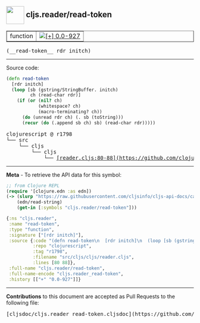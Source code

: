 ## <img width="48px" valign="middle" src="http://i.imgur.com/Hi20huC.png"> cljs.reader/read-token

 <table border="1">
<tr>

<td>function</td>
<td><a href="https://github.com/cljsinfo/cljs-api-docs/tree/0.0-927"><img valign="middle" alt="[+] 0.0-927" src="https://img.shields.io/badge/+-0.0--927-lightgrey.svg"></a> </td>
</tr>
</table>

 <samp>
(__read-token__ rdr initch)<br>
</samp>

---





Source code:

```clj
(defn read-token
  [rdr initch]
  (loop [sb (gstring/StringBuffer. initch)
         ch (read-char rdr)]
    (if (or (nil? ch)
            (whitespace? ch)
            (macro-terminating? ch))
      (do (unread rdr ch) (. sb (toString)))
      (recur (do (.append sb ch) sb) (read-char rdr)))))
```

 <pre>
clojurescript @ r1798
└── src
    └── cljs
        └── cljs
            └── <ins>[reader.cljs:80-88](https://github.com/clojure/clojurescript/blob/r1798/src/cljs/cljs/reader.cljs#L80-L88)</ins>
</pre>


---

__Meta__ - To retrieve the API data for this symbol:

```clj
;; from Clojure REPL
(require '[clojure.edn :as edn])
(-> (slurp "https://raw.githubusercontent.com/cljsinfo/cljs-api-docs/catalog/cljs-api.edn")
    (edn/read-string)
    (get-in [:symbols "cljs.reader/read-token"]))
```

```clj
{:ns "cljs.reader",
 :name "read-token",
 :type "function",
 :signature ["[rdr initch]"],
 :source {:code "(defn read-token\n  [rdr initch]\n  (loop [sb (gstring/StringBuffer. initch)\n         ch (read-char rdr)]\n    (if (or (nil? ch)\n            (whitespace? ch)\n            (macro-terminating? ch))\n      (do (unread rdr ch) (. sb (toString)))\n      (recur (do (.append sb ch) sb) (read-char rdr)))))",
          :repo "clojurescript",
          :tag "r1798",
          :filename "src/cljs/cljs/reader.cljs",
          :lines [80 88]},
 :full-name "cljs.reader/read-token",
 :full-name-encode "cljs.reader_read-token",
 :history [["+" "0.0-927"]]}

```

---

__Contributions__ to this document are accepted as Pull Requests to the following file:

 <pre>
[cljsdoc/cljs.reader_read-token.cljsdoc](https://github.com/cljsinfo/cljs-api-docs/blob/master/cljsdoc/cljs.reader_read-token.cljsdoc)
</pre>

